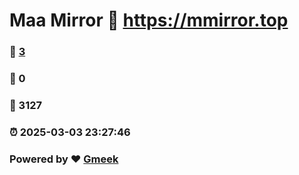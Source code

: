 # Maa Mirror :link: https://mmirror.top 
### :page_facing_up: [3](https://mmirror.top/tag.html) 
### :speech_balloon: 0 
### :hibiscus: 3127 
### :alarm_clock: 2025-03-03 23:27:46 
### Powered by :heart: [Gmeek](https://github.com/Meekdai/Gmeek)
